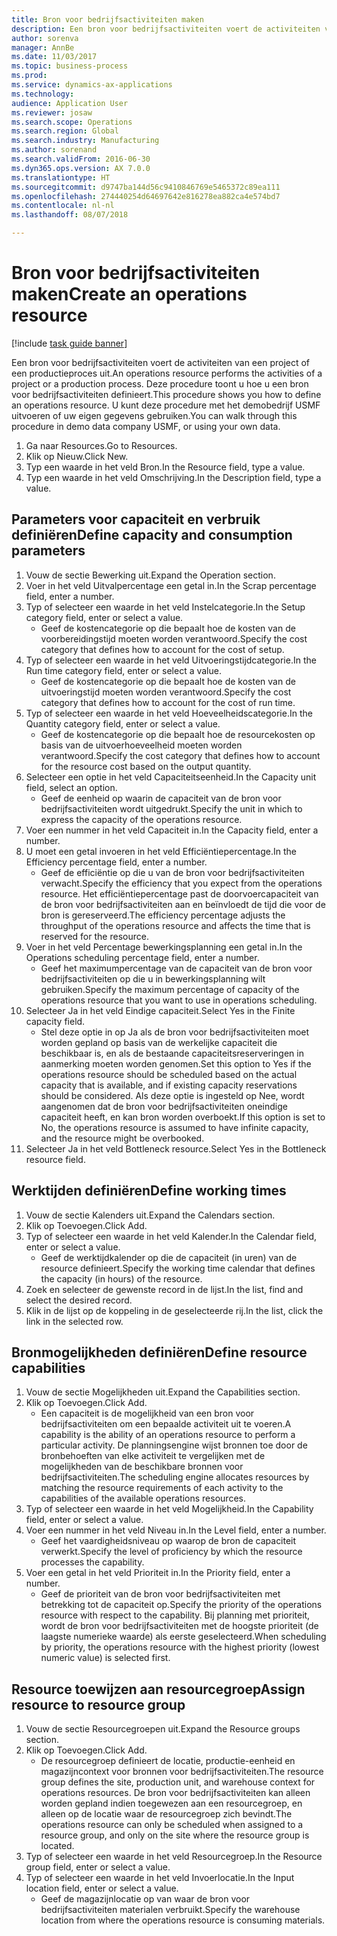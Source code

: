 ```yaml
--- 
title: Bron voor bedrijfsactiviteiten maken
description: Een bron voor bedrijfsactiviteiten voert de activiteiten van een project of een productieproces uit.
author: sorenva
manager: AnnBe
ms.date: 11/03/2017
ms.topic: business-process
ms.prod: 
ms.service: dynamics-ax-applications
ms.technology: 
audience: Application User
ms.reviewer: josaw
ms.search.scope: Operations
ms.search.region: Global
ms.search.industry: Manufacturing
ms.author: sorenand
ms.search.validFrom: 2016-06-30
ms.dyn365.ops.version: AX 7.0.0
ms.translationtype: HT
ms.sourcegitcommit: d9747ba144d56c9410846769e5465372c89ea111
ms.openlocfilehash: 274440254d64697642e816278ea882ca4e574bd7
ms.contentlocale: nl-nl
ms.lasthandoff: 08/07/2018

---
```

# <a name="create-an-operations-resource"></a><span data-ttu-id="62d55-103">Bron voor bedrijfsactiviteiten maken</span><span class="sxs-lookup"><span data-stu-id="62d55-103">Create an operations resource</span></span>

[!include [task guide banner](../../includes/task-guide-banner.md)]

<span data-ttu-id="62d55-104">Een bron voor bedrijfsactiviteiten voert de activiteiten van een project of een productieproces uit.</span><span class="sxs-lookup"><span data-stu-id="62d55-104">An operations resource performs the activities of a project or a production process.</span></span> <span data-ttu-id="62d55-105">Deze procedure toont u hoe u een bron voor bedrijfsactiviteiten definieert.</span><span class="sxs-lookup"><span data-stu-id="62d55-105">This procedure shows you how to define an operations resource.</span></span> <span data-ttu-id="62d55-106">U kunt deze procedure met het demobedrijf USMF uitvoeren of uw eigen gegevens gebruiken.</span><span class="sxs-lookup"><span data-stu-id="62d55-106">You can walk through this procedure in demo data company USMF, or using your own data.</span></span>

1. <span data-ttu-id="62d55-107">Ga naar Resources.</span><span class="sxs-lookup"><span data-stu-id="62d55-107">Go to Resources.</span></span>
2. <span data-ttu-id="62d55-108">Klik op Nieuw.</span><span class="sxs-lookup"><span data-stu-id="62d55-108">Click New.</span></span>
3. <span data-ttu-id="62d55-109">Typ een waarde in het veld Bron.</span><span class="sxs-lookup"><span data-stu-id="62d55-109">In the Resource field, type a value.</span></span>
4. <span data-ttu-id="62d55-110">Typ een waarde in het veld Omschrijving.</span><span class="sxs-lookup"><span data-stu-id="62d55-110">In the Description field, type a value.</span></span>

## <a name="define-capacity-and-consumption-parameters"></a><span data-ttu-id="62d55-111">Parameters voor capaciteit en verbruik definiëren</span><span class="sxs-lookup"><span data-stu-id="62d55-111">Define capacity and consumption parameters</span></span>
1. <span data-ttu-id="62d55-112">Vouw de sectie Bewerking uit.</span><span class="sxs-lookup"><span data-stu-id="62d55-112">Expand the Operation section.</span></span>
2. <span data-ttu-id="62d55-113">Voer in het veld Uitvalpercentage een getal in.</span><span class="sxs-lookup"><span data-stu-id="62d55-113">In the Scrap percentage field, enter a number.</span></span>
3. <span data-ttu-id="62d55-114">Typ of selecteer een waarde in het veld Instelcategorie.</span><span class="sxs-lookup"><span data-stu-id="62d55-114">In the Setup category field, enter or select a value.</span></span>
    * <span data-ttu-id="62d55-115">Geef de kostencategorie op die bepaalt hoe de kosten van de voorbereidingstijd moeten worden verantwoord.</span><span class="sxs-lookup"><span data-stu-id="62d55-115">Specify the cost category that defines how to account for the cost of setup.</span></span>  
4. <span data-ttu-id="62d55-116">Typ of selecteer een waarde in het veld Uitvoeringstijdcategorie.</span><span class="sxs-lookup"><span data-stu-id="62d55-116">In the Run time category field, enter or select a value.</span></span>
    * <span data-ttu-id="62d55-117">Geef de kostencategorie op die bepaalt hoe de kosten van de uitvoeringstijd moeten worden verantwoord.</span><span class="sxs-lookup"><span data-stu-id="62d55-117">Specify the cost category that defines how to account for the cost of run time.</span></span>  
5. <span data-ttu-id="62d55-118">Typ of selecteer een waarde in het veld Hoeveelheidscategorie.</span><span class="sxs-lookup"><span data-stu-id="62d55-118">In the Quantity category field, enter or select a value.</span></span>
    * <span data-ttu-id="62d55-119">Geef de kostencategorie op die bepaalt hoe de resourcekosten op basis van de uitvoerhoeveelheid moeten worden verantwoord.</span><span class="sxs-lookup"><span data-stu-id="62d55-119">Specify the cost category that defines how to account for the resource cost based on the output quantity.</span></span>  
6. <span data-ttu-id="62d55-120">Selecteer een optie in het veld Capaciteitseenheid.</span><span class="sxs-lookup"><span data-stu-id="62d55-120">In the Capacity unit field, select an option.</span></span>
    * <span data-ttu-id="62d55-121">Geef de eenheid op waarin de capaciteit van de bron voor bedrijfsactiviteiten wordt uitgedrukt.</span><span class="sxs-lookup"><span data-stu-id="62d55-121">Specify the unit in which to express the capacity of the operations resource.</span></span>  
7. <span data-ttu-id="62d55-122">Voer een nummer in het veld Capaciteit in.</span><span class="sxs-lookup"><span data-stu-id="62d55-122">In the Capacity field, enter a number.</span></span>
8. <span data-ttu-id="62d55-123">U moet een getal invoeren in het veld Efficiëntiepercentage.</span><span class="sxs-lookup"><span data-stu-id="62d55-123">In the Efficiency percentage field, enter a number.</span></span>
    * <span data-ttu-id="62d55-124">Geef de efficiëntie op die u van de bron voor bedrijfsactiviteiten verwacht.</span><span class="sxs-lookup"><span data-stu-id="62d55-124">Specify the efficiency that you expect from the operations resource.</span></span> <span data-ttu-id="62d55-125">Het efficiëntiepercentage past de doorvoercapaciteit van de bron voor bedrijfsactiviteiten aan en beïnvloedt de tijd die voor de bron is gereserveerd.</span><span class="sxs-lookup"><span data-stu-id="62d55-125">The efficiency percentage adjusts the throughput of the operations resource and affects the time that is reserved for the resource.</span></span>  
9. <span data-ttu-id="62d55-126">Voer in het veld Percentage bewerkingsplanning een getal in.</span><span class="sxs-lookup"><span data-stu-id="62d55-126">In the Operations scheduling percentage field, enter a number.</span></span>
    * <span data-ttu-id="62d55-127">Geef het maximumpercentage van de capaciteit van de bron voor bedrijfsactiviteiten op die u in bewerkingsplanning wilt gebruiken.</span><span class="sxs-lookup"><span data-stu-id="62d55-127">Specify the maximum percentage of capacity of the operations resource that you want to use in operations scheduling.</span></span>  
10. <span data-ttu-id="62d55-128">Selecteer Ja in het veld Eindige capaciteit.</span><span class="sxs-lookup"><span data-stu-id="62d55-128">Select Yes in the Finite capacity field.</span></span>
    * <span data-ttu-id="62d55-129">Stel deze optie in op Ja als de bron voor bedrijfsactiviteiten moet worden gepland op basis van de werkelijke capaciteit die beschikbaar is, en als de bestaande capaciteitsreserveringen in aanmerking moeten worden genomen.</span><span class="sxs-lookup"><span data-stu-id="62d55-129">Set this option to Yes if the operations resource should be scheduled based on the actual capacity that is available, and if existing capacity reservations should be considered.</span></span> <span data-ttu-id="62d55-130">Als deze optie is ingesteld op Nee, wordt aangenomen dat de bron voor bedrijfsactiviteiten oneindige capaciteit heeft, en kan bron worden overboekt.</span><span class="sxs-lookup"><span data-stu-id="62d55-130">If this option is set to No, the operations resource is assumed to have infinite capacity, and the resource might be overbooked.</span></span>  
11. <span data-ttu-id="62d55-131">Selecteer Ja in het veld Bottleneck resource.</span><span class="sxs-lookup"><span data-stu-id="62d55-131">Select Yes in the Bottleneck resource field.</span></span>

## <a name="define-working-times"></a><span data-ttu-id="62d55-132">Werktijden definiëren</span><span class="sxs-lookup"><span data-stu-id="62d55-132">Define working times</span></span>
1. <span data-ttu-id="62d55-133">Vouw de sectie Kalenders uit.</span><span class="sxs-lookup"><span data-stu-id="62d55-133">Expand the Calendars section.</span></span>
2. <span data-ttu-id="62d55-134">Klik op Toevoegen.</span><span class="sxs-lookup"><span data-stu-id="62d55-134">Click Add.</span></span>
3. <span data-ttu-id="62d55-135">Typ of selecteer een waarde in het veld Kalender.</span><span class="sxs-lookup"><span data-stu-id="62d55-135">In the Calendar field, enter or select a value.</span></span>
    * <span data-ttu-id="62d55-136">Geef de werktijdkalender op die de capaciteit (in uren) van de resource definieert.</span><span class="sxs-lookup"><span data-stu-id="62d55-136">Specify the working time calendar that defines the capacity (in hours) of the resource.</span></span>  
4. <span data-ttu-id="62d55-137">Zoek en selecteer de gewenste record in de lijst.</span><span class="sxs-lookup"><span data-stu-id="62d55-137">In the list, find and select the desired record.</span></span>
5. <span data-ttu-id="62d55-138">Klik in de lijst op de koppeling in de geselecteerde rij.</span><span class="sxs-lookup"><span data-stu-id="62d55-138">In the list, click the link in the selected row.</span></span>

## <a name="define-resource-capabilities"></a><span data-ttu-id="62d55-139">Bronmogelijkheden definiëren</span><span class="sxs-lookup"><span data-stu-id="62d55-139">Define resource capabilities</span></span>
1. <span data-ttu-id="62d55-140">Vouw de sectie Mogelijkheden uit.</span><span class="sxs-lookup"><span data-stu-id="62d55-140">Expand the Capabilities section.</span></span>
2. <span data-ttu-id="62d55-141">Klik op Toevoegen.</span><span class="sxs-lookup"><span data-stu-id="62d55-141">Click Add.</span></span>
    * <span data-ttu-id="62d55-142">Een capaciteit is de mogelijkheid van een bron voor bedrijfsactiviteiten om een bepaalde activiteit uit te voeren.</span><span class="sxs-lookup"><span data-stu-id="62d55-142">A capability is the ability of an operations resource to perform a particular activity.</span></span> <span data-ttu-id="62d55-143">De planningsengine wijst bronnen toe door de bronbehoeften van elke activiteit te vergelijken met de mogelijkheden van de beschikbare bronnen voor bedrijfsactiviteiten.</span><span class="sxs-lookup"><span data-stu-id="62d55-143">The scheduling engine allocates resources by matching the resource requirements of each activity to the capabilities of the available operations resources.</span></span>  
3. <span data-ttu-id="62d55-144">Typ of selecteer een waarde in het veld Mogelijkheid.</span><span class="sxs-lookup"><span data-stu-id="62d55-144">In the Capability field, enter or select a value.</span></span>
4. <span data-ttu-id="62d55-145">Voer een nummer in het veld Niveau in.</span><span class="sxs-lookup"><span data-stu-id="62d55-145">In the Level field, enter a number.</span></span>
    * <span data-ttu-id="62d55-146">Geef het vaardigheidsniveau op waarop de bron de capaciteit verwerkt.</span><span class="sxs-lookup"><span data-stu-id="62d55-146">Specify the level of proficiency by which the resource processes the capability.</span></span>  
5. <span data-ttu-id="62d55-147">Voer een getal in het veld Prioriteit in.</span><span class="sxs-lookup"><span data-stu-id="62d55-147">In the Priority field, enter a number.</span></span>
    * <span data-ttu-id="62d55-148">Geef de prioriteit van de bron voor bedrijfsactiviteiten met betrekking tot de capaciteit op.</span><span class="sxs-lookup"><span data-stu-id="62d55-148">Specify the priority of the operations resource with respect to the capability.</span></span> <span data-ttu-id="62d55-149">Bij planning met prioriteit, wordt de bron voor bedrijfsactiviteiten met de hoogste prioriteit (de laagste numerieke waarde) als eerste geselecteerd.</span><span class="sxs-lookup"><span data-stu-id="62d55-149">When scheduling by priority, the operations resource with the highest priority (lowest numeric value) is selected first.</span></span>  

## <a name="assign-resource-to-resource-group"></a><span data-ttu-id="62d55-150">Resource toewijzen aan resourcegroep</span><span class="sxs-lookup"><span data-stu-id="62d55-150">Assign resource to resource group</span></span>
1. <span data-ttu-id="62d55-151">Vouw de sectie Resourcegroepen uit.</span><span class="sxs-lookup"><span data-stu-id="62d55-151">Expand the Resource groups section.</span></span>
2. <span data-ttu-id="62d55-152">Klik op Toevoegen.</span><span class="sxs-lookup"><span data-stu-id="62d55-152">Click Add.</span></span>
    * <span data-ttu-id="62d55-153">De resourcegroep definieert de locatie, productie-eenheid en magazijncontext voor bronnen voor bedrijfsactiviteiten.</span><span class="sxs-lookup"><span data-stu-id="62d55-153">The resource group defines the site, production unit, and warehouse context for operations resources.</span></span> <span data-ttu-id="62d55-154">De bron voor bedrijfsactiviteiten kan alleen worden gepland indien toegewezen aan een resourcegroep, en alleen op de locatie waar de resourcegroep zich bevindt.</span><span class="sxs-lookup"><span data-stu-id="62d55-154">The operations resource can only be scheduled when assigned to a resource group, and only on the site where the resource group is located.</span></span>  
3. <span data-ttu-id="62d55-155">Typ of selecteer een waarde in het veld Resourcegroep.</span><span class="sxs-lookup"><span data-stu-id="62d55-155">In the Resource group field, enter or select a value.</span></span>
4. <span data-ttu-id="62d55-156">Typ of selecteer een waarde in het veld Invoerlocatie.</span><span class="sxs-lookup"><span data-stu-id="62d55-156">In the Input location field, enter or select a value.</span></span>
    * <span data-ttu-id="62d55-157">Geef de magazijnlocatie op van waar de bron voor bedrijfsactiviteiten materialen verbruikt.</span><span class="sxs-lookup"><span data-stu-id="62d55-157">Specify the warehouse location from where the operations resource is consuming materials.</span></span>  


